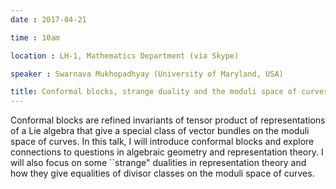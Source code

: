 ```yaml
---
date : 2017-04-21

time : 10am

location : LH-1, Mathematics Department (via Skype)

speaker : Swarnava Mukhopadhyay (University of Maryland, USA)

title: Conformal blocks, strange duality and the moduli space of curves.
---
```

Conformal blocks are refined invariants of tensor product of
representations of a Lie algebra that give a special class of vector
bundles on the moduli space of curves. In this talk, I will introduce
conformal blocks and explore connections to questions in algebraic geometry
and representation theory. I will also focus on some ``strange" dualities
in representation theory and how they give equalities of divisor classes
on the moduli space of curves.
